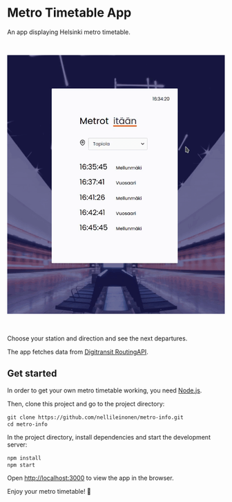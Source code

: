 # Metro Timetable App

An app displaying Helsinki metro timetable.

<br />

![](metro-info.gif)

<br />

Choose your station and direction and see the next departures.

The app fetches data from [Digitransit RoutingAPI](https://digitransit.fi/en/developers/apis/1-routing-api/).

## Get started

In order to get your own metro timetable working, you need [Node.js](https://nodejs.org/en/download/).

Then, clone this project and go to the project directory:

```
git clone https://github.com/nellileinonen/metro-info.git
cd metro-info
```

In the project directory, install dependencies and start the development server:

```
npm install
npm start
```

Open [http://localhost:3000](http://localhost:3000) to view the app in the browser.

Enjoy your metro timetable! :train2: